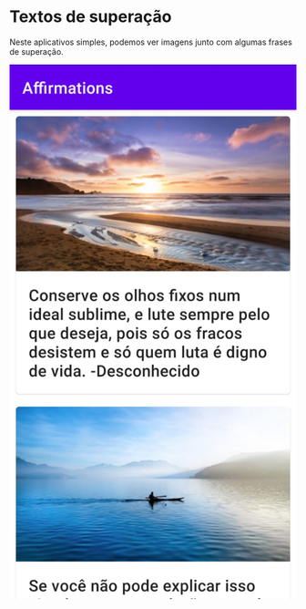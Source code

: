 # Textos de superação
Neste aplicativos simples, podemos ver imagens junto com algumas frases de superação.

![Print do aplicativo](imageAffirmations.jpeg)